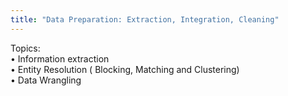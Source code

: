```yaml
---
title: "Data Preparation: Extraction, Integration, Cleaning"
---
```


Topics: <br> &#x2022; Information extraction <br> &#x2022; Entity Resolution ( Blocking, Matching and Clustering) <br> &#x2022; Data Wrangling 
